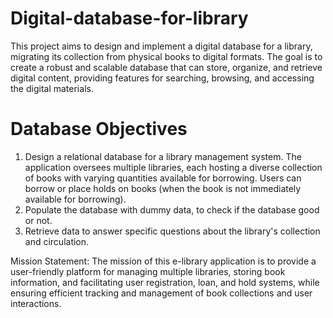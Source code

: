 # Digital-database-for-library
This project aims to design and implement a digital database for a library, migrating its collection from physical books to digital formats. The goal is to create a robust and scalable database that can store, organize, and retrieve digital content, providing features for searching, browsing, and accessing the digital materials.

# Database Objectives

1.	Design a relational database for a library management system. The application oversees multiple libraries, each hosting a diverse collection of books with varying quantities available for borrowing. Users can borrow or place holds on books (when the book is not immediately available for borrowing). 
2.	Populate the database with dummy data, to check if the database good or not. 
3.	Retrieve data to answer specific questions about the library's collection and circulation.

Mission Statement: The mission of this e-library application is to provide a user-friendly platform for managing multiple libraries, storing book information, and facilitating user registration, loan, and hold systems, while ensuring efficient tracking and management of book collections and user interactions.
